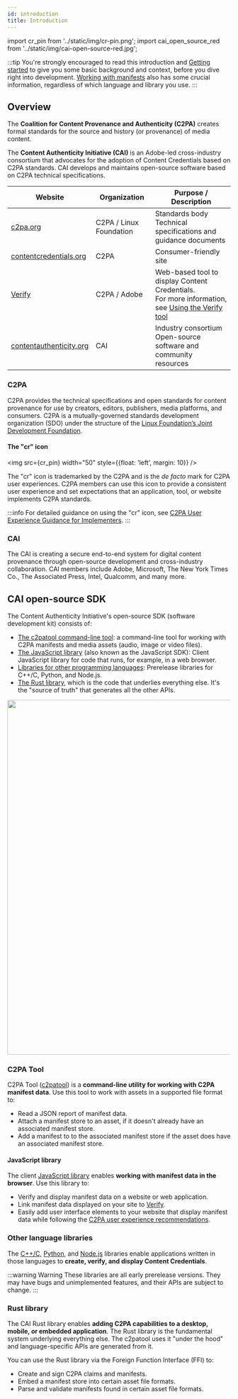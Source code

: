 ```yaml
---
id: introduction
title: Introduction
---
```


import cr_pin from '../static/img/cr-pin.png';
import cai_open_source_red from '../static/img/cai-open-source-red.jpg';

:::tip
You're strongly encouraged to read this introduction and [Getting started](getting-started) to give you some basic background and context, before you dive right into development.  [Working with manifests](manifest/understanding-manifest) also has some crucial information, regardless of which language and library you use.
:::

## Overview

The **Coalition for Content Provenance and Authenticity (C2PA)** creates formal standards for the source and history (or provenance) of media content.   

The **Content Authenticity Initiative (CAI)** is an Adobe-led cross-industry consortium that advocates for the adoption of Content Credentials based on C2PA standards.  CAI develops and maintains open-source software based on C2PA technical specifications.

|  Website | Organization | Purpose / Description |
|--------------|---------|-----------------------|
| [c2pa.org](https://c2pa.org/)  | C2PA / Linux Foundation |  Standards body<br/>Technical specifications and guidance documents |
| [contentcredentials.org](https://contentcredentials.org/) | C2PA | Consumer-friendly site|
| [Verify](https://contentcredentials.org/verify) | C2PA / Adobe | Web-based tool to display Content Credentials. <br/> For more information, see [Using the Verify tool](verify) |
| [contentauthenticity.org](https://contentauthenticity.org/)| CAI  | Industry consortium<br/>Open-source software and community resources |

### C2PA

C2PA provides the technical specifications and open standards for content provenance for use by creators, editors, publishers, media platforms, and consumers.  C2PA is a mutually-governed standards development organization (SDO) under the structure of the [Linux Foundation’s Joint Development Foundation](https://jointdevelopment.org/).

#### The "cr" icon

<img src={cr_pin} width="50" style={{float: 'left', margin: 10}} />

The "cr" icon is trademarked by the C2PA and is the _de facto_ mark for C2PA user experiences. C2PA members can use this icon to provide a consistent user experience and set expectations that an application, tool, or website implements C2PA standards.

:::info
For detailed guidance on using the "cr" icon, see [C2PA User Experience Guidance for Implementers](https://c2pa.org/specifications/specifications/1.4/ux/UX_Recommendations.html#_l1_indicator_of_c2pa_data).
:::

### CAI

The CAI is creating a secure end-to-end system for digital content provenance through open-source development and cross-industry collaboration. CAI members include Adobe, Microsoft, The New York Times Co., The Associated Press, Intel, Qualcomm, and many more.  

## CAI open-source SDK

The Content Authenticity Initiative's open-source SDK (software development kit) consists of:

- [The c2patool command-line tool](#c2pa-tool): a command-line tool for working with C2PA manifests and media assets (audio, image or video files).
- [The JavaScript library](#javascript-library) (also known as the JavaScript SDK): Client JavaScript library for code that runs, for example, in a web browser.
- [Libraries for other programming languages](#other-language-libraries): Prerelease libraries for C++/C, Python, and Node.js.
- [The Rust library](#rust-library), which is the code that underlies everything else.  It's the "source of truth" that generates all the other APIs.

<img src={cai_open_source_red} width="800" />

### C2PA Tool 

C2PA Tool ([c2patool](c2patool)) is a **command-line utility for working with C2PA manifest data**. Use this tool to work with assets in a supported file format to:

- Read a JSON report of manifest data.
- Attach a manifest store to an asset, if it doesn't already have an associated manifest store.
- Add a manifest to to the associated manifest store if the asset does have an associated manifest store.

#### JavaScript library

The client [JavaScript library](js-sdk/getting-started/overview) enables **working with manifest data in the browser**. Use this library to:

- Verify and display manifest data on a website or web application.
- Link manifest data displayed on your site to [Verify](https://verify.contentauthenticity.org/).
- Easily add user interface elements to your website that display manifest data while following the [C2PA user experience recommendations](https://c2pa.org/specifications/specifications/1.0/ux/UX_Recommendations.html).


### Other language libraries

The [C++/C](c2pa-c), [Python](c2pa-python), and [Node.js](c2pa-node) libraries enable applications written in those languages to **create, verify, and display Content Credentials**.

:::warning Warning
These libraries are all early prerelease versions. They may have bugs and unimplemented features, and their APIs are subject to change.
:::

### Rust library

The CAI Rust library enables **adding C2PA capabilities to a desktop, mobile, or embedded application**. The Rust library is the fundamental system underlying everything else.  The c2patool uses it "under the hood" and language-specific APIs are generated from it.

You can use the Rust library via the Foreign Function Interface (FFI) to:

- Create and sign C2PA claims and manifests.
- Embed a manifest store into certain asset file formats.
- Parse and validate manifests found in certain asset file formats.
